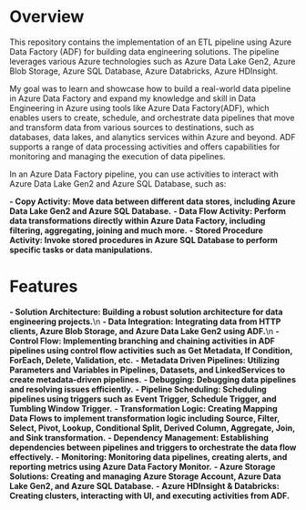 # Overview

This repository contains the implementation of an ETL pipeline using Azure Data Factory (ADF) for building data engineering solutions. The pipeline leverages various Azure technologies such as Azure Data Lake Gen2, Azure Blob Storage, Azure SQL Database, Azure Databricks, Azure HDInsight.

My goal was to learn and showcase how to build a real-world data pipeline in Azure Data Factory and expand my knowledge and skill in Data Engineering in Azure using tools like Azure Data Factory(ADF), which enables users to create, schedule, and orchestrate data pipelines that move and transform data from various sources to destinations, such as databases, data lakes, and alanytics services within Azure and beyond. ADF supports a range of data processing activities and offers capabilities for monitoring and managing the execution of data pipelines.

In an Azure Data Factory pipeline, you can use activities to interact with Azure Data Lake Gen2 and Azure SQL Database, such as:

**- Copy Activity: Move data between different data stores, including Azure Data Lake Gen2 and Azure SQL Database.**
**- Data Flow Activity: Perform data transformations directly within Azure Data Factory, including filtering, aggregating, joining and much more.**
**- Stored Procedure Activity: Invoke stored procedures in Azure SQL Database to perform specific tasks or data manipulations.**


# Features

**- Solution Architecture: Building a robust solution architecture for data engineering projects.**\n
**- Data Integration: Integrating data from HTTP clients, Azure Blob Storage, and Azure Data Lake Gen2 using ADF.**\n
**- Control Flow: Implementing branching and chaining activities in ADF pipelines using control flow activities such as Get Metadata, If Condition, ForEach, Delete, Validation, etc.**
**- Metadata Driven Pipelines: Utilizing Parameters and Variables in Pipelines, Datasets, and LinkedServices to create metadata-driven pipelines.**
**- Debugging: Debugging data pipelines and resolving issues efficiently.**
**- Pipeline Scheduling: Scheduling pipelines using triggers such as Event Trigger, Schedule Trigger, and Tumbling Window Trigger.**
**- Transformation Logic: Creating Mapping Data Flows to implement transformation logic including Source, Filter, Select, Pivot, Lookup, Conditional Split, Derived Column, Aggregate, Join, and Sink     transformation.**
**- Dependency Management: Establishing dependencies between pipelines and triggers to orchestrate the data flow effectively.**
**- Monitoring: Monitoring data pipelines, creating alerts, and reporting metrics using Azure Data Factory Monitor.**
**- Azure Storage Solutions: Creating and managing Azure Storage Account, Azure Data Lake Gen2, and Azure SQL Database.**
**- Azure HDInsight & Databricks: Creating clusters, interacting with UI, and executing activities from ADF.**


